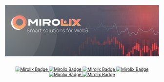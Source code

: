 <div align="center">
  <img src="https://github.com/Mirolix-Ltd/.github/blob/688bbb26e00c3a866aef0349c0c6c01efbb0a195/profile/logo.png" alt="banner"/>
</br>
</br>
</div>
<div>
  <p align="center">
    <a href="#">
      <img src="https://img.shields.io/badge/TRADING-fff?logoColor=fff&style=for-the-badge" alt="Mirolix Badge" />
    </a>
    <a href="#">
      <img src="https://img.shields.io/badge/FARMING-fff?logoColor=fff&style=for-the-badge" alt="Mirolix Badge" />
    </a>
    <a href="#">
      <img src="https://img.shields.io/badge/HEDGE-fff?logoColor=fff&style=for-the-badge" alt="Mirolix Badge" />
    </a>    
    <a href="#">
      <img src="https://img.shields.io/badge/OPTIONS-fff?logoColor=fff&style=for-the-badge" alt="Mirolix Badge" />
    </a>
    <a href="#">
      <img src="https://img.shields.io/badge/DUALINVEST-fff?logoColor=fff&style=for-the-badge" alt="Mirolix Badge" />
    </a>
    <a href="#">
      <img src="https://img.shields.io/badge/STAKING-fff?logoColor=fff&style=for-the-badge" alt="Mirolix Badge" />
    </a>
  </p>
</div>
